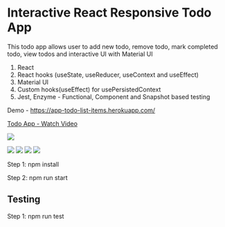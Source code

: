 # Interactive React Responsive Todo App

This todo app allows user to add new todo, remove todo, mark completed todo, view todos and interactive UI with Material UI 

1. React
2. React hooks (useState, useReducer, useContext and useEffect)
3. Material UI 
4. Custom hooks(useEffect) for usePersistedContext
5. Jest, Enzyme - Functional, Component and Snapshot based testing

Demo - https://app-todo-list-items.herokuapp.com/
 
<a href="https://www.loom.com/share/b41d324d6530444ebd527d35654acc41"> <p>Todo App - Watch Video</p> <img style="max-width:300px;" src="https://cdn.loom.com/sessions/thumbnails/b41d324d6530444ebd527d35654acc41-with-play.gif"> </a>

<img src="https://i.ibb.co/Wc0nTXR/desktop-todo.jpg"/>
<img src="https://i.ibb.co/m8jwghW/desktop.jpg"/>
<img src="https://i.ibb.co/1qg5CNZ/mobile-ui.jpg"/>
<img src="https://i.ibb.co/rHJF0Xq/mobile-new-todo.jpg"/>

Step 1: npm install

Step 2: npm run start

## Testing
Step 1: npm run test
